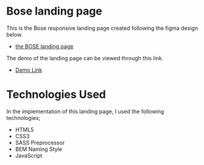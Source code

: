 # Bose landing page

This is the Bose responsive landing page created following the figma design below.
- [the BOSE landing page](https://www.figma.com/file/OMjQNb3hg1LKMV4OwyQ3Ao/BOSE?node-id=0%3A1)

The demo of the landing page can be viewed through this link.
- [Demo Link](https://github.com/bose_landing_page/)

# Technologies Used
In the implementation of this landing page, I used the following technologies;
- HTML5
- CSS3
- SASS Preprocessor
- BEM Naming Style
- JavaScript
